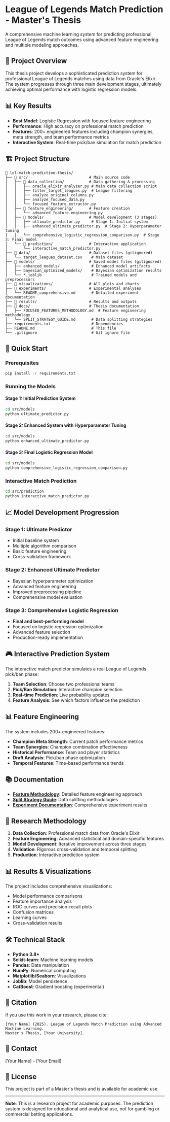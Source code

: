 # League of Legends Match Prediction - Master's Thesis

A comprehensive machine learning system for predicting professional League of Legends match outcomes using advanced feature engineering and multiple modeling approaches.

## 🎯 Project Overview

This thesis project develops a sophisticated prediction system for professional League of Legends matches using data from Oracle's Elixir. The system progresses through three main development stages, ultimately achieving optimal performance with logistic regression models.

## 📊 Key Results

- **Best Model**: Logistic Regression with focused feature engineering
- **Performance**: High accuracy on professional match prediction
- **Features**: 200+ engineered features including champion synergies, meta strength, and team performance metrics
- **Interactive System**: Real-time pick/ban simulation for match prediction

## 🏗️ Project Structure

```
📁 lol-match-prediction-thesis/
├── 📁 src/                           # Main source code
│   ├── 📁 data_collection/           # Data gathering & processing
│   │   ├── oracle_elixir_analyzer.py # Main data collection script
│   │   ├── filter_target_leagues.py  # League filtering
│   │   ├── analyze_original_columns.py
│   │   ├── analyze_focused_data.py
│   │   └── focused_feature_extractor.py
│   ├── 📁 feature_engineering/       # Feature creation
│   │   └── advanced_feature_engineering.py
│   ├── 📁 models/                    # Model development (3 stages)
│   │   ├── ultimate_predictor.py     # Stage 1: Initial system
│   │   ├── enhanced_ultimate_predictor.py  # Stage 2: Hyperparameter tuning
│   │   └── comprehensive_logistic_regression_comparison.py  # Stage 3: Final model
│   └── 📁 prediction/                # Interactive application
│       └── interactive_match_predictor.py
├── 📁 data/                          # Dataset files (gitignored)
│   └── target_leagues_dataset.csv    # Main dataset
├── 📁 models/                        # Saved model files (gitignored)
│   ├── enhanced_models/              # Enhanced model artifacts
│   ├── bayesian_optimized_models/    # Bayesian optimization results
│   └── *.joblib                      # Trained models and preprocessors
├── 📁 visualizations/                # All plots and charts
├── 📁 experiments/                   # Experimental analyses
│   └── README_comprehensive.md       # Detailed experiment documentation
├── 📁 results/                       # Results and outputs
├── 📁 docs/                          # Thesis documentation
│   ├── FOCUSED_FEATURES_METHODOLOGY.md  # Feature engineering methodology
│   └── SPLIT_STRATEGY_GUIDE.md       # Data splitting strategies
├── requirements.txt                  # Dependencies
├── README.md                         # This file
└── .gitignore                        # Git ignore file
```

## 🚀 Quick Start

### Prerequisites

```bash
pip install -r requirements.txt
```

### Running the Models

#### Stage 1: Initial Prediction System
```bash
cd src/models
python ultimate_predictor.py
```

#### Stage 2: Enhanced System with Hyperparameter Tuning
```bash
cd src/models
python enhanced_ultimate_predictor.py
```

#### Stage 3: Final Logistic Regression Model
```bash
cd src/models
python comprehensive_logistic_regression_comparison.py
```

### Interactive Match Prediction
```bash
cd src/prediction
python interactive_match_predictor.py
```

## 📈 Model Development Progression

### Stage 1: Ultimate Predictor
- Initial baseline system
- Multiple algorithm comparison
- Basic feature engineering
- Cross-validation framework

### Stage 2: Enhanced Ultimate Predictor
- Bayesian hyperparameter optimization
- Advanced feature engineering
- Improved preprocessing pipeline
- Comprehensive model evaluation

### Stage 3: Comprehensive Logistic Regression
- **Final and best-performing model**
- Focused on logistic regression optimization
- Advanced feature selection
- Production-ready implementation

## 🎮 Interactive Prediction System

The interactive match predictor simulates a real League of Legends pick/ban phase:

1. **Team Selection**: Choose two professional teams
2. **Pick/Ban Simulation**: Interactive champion selection
3. **Real-time Prediction**: Live probability updates
4. **Feature Analysis**: See which factors influence the prediction

## 📊 Feature Engineering

The system includes 200+ engineered features:

- **Champion Meta Strength**: Current patch performance metrics
- **Team Synergies**: Champion combination effectiveness
- **Historical Performance**: Team and player statistics
- **Draft Analysis**: Pick/ban phase optimization
- **Temporal Features**: Time-based performance trends

## 📚 Documentation

- **[Feature Methodology](docs/FOCUSED_FEATURES_METHODOLOGY.md)**: Detailed feature engineering approach
- **[Split Strategy Guide](docs/SPLIT_STRATEGY_GUIDE.md)**: Data splitting methodologies
- **[Experiment Documentation](experiments/README_comprehensive.md)**: Comprehensive experiment results

## 🔬 Research Methodology

1. **Data Collection**: Professional match data from Oracle's Elixir
2. **Feature Engineering**: Advanced statistical and domain-specific features
3. **Model Development**: Iterative improvement across three stages
4. **Validation**: Rigorous cross-validation and temporal splitting
5. **Production**: Interactive prediction system

## 📊 Results & Visualizations

The project includes comprehensive visualizations:
- Model performance comparisons
- Feature importance analysis
- ROC curves and precision-recall plots
- Confusion matrices
- Learning curves
- Cross-validation results

## 🛠️ Technical Stack

- **Python 3.8+**
- **Scikit-learn**: Machine learning models
- **Pandas**: Data manipulation
- **NumPy**: Numerical computing
- **Matplotlib/Seaborn**: Visualizations
- **Joblib**: Model persistence
- **CatBoost**: Gradient boosting (experimental)

## 📄 Citation

If you use this work in your research, please cite:

```
[Your Name] (2025). League of Legends Match Prediction using Advanced Machine Learning.
Master's Thesis, [Your University].
```

## 📧 Contact

[Your Name] - [Your Email]

## 📜 License

This project is part of a Master's thesis and is available for academic use.

---

**Note**: This is a research project for academic purposes. The prediction system is designed for educational and analytical use, not for gambling or commercial betting applications. 
